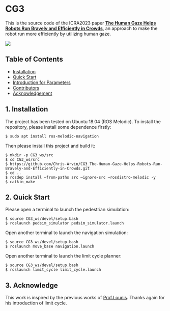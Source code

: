 # CG3
This is the source code of the ICRA2023 paper [**The Human Gaze Helps Robots Run Bravely and Efficiently in Crowds**](https://ieeexplore.ieee.org/document/10161222), an approach to make the robot run more efficiently by utilizing human gaze. 

[![](https://res.cloudinary.com/marcomontalbano/image/upload/v1668650554/video_to_markdown/images/youtube--q60r3eQVfio-c05b58ac6eb4c4700831b2b3070cd403.jpg)](https://www.youtube.com/watch?v=q60r3eQVfio "")

## Table of Contents
* [Installation](#1-Installation)
* [Quick Start](#2-Quick-Start)
* [Introduction for Parameters](#5-acknowledge)
* [Contributors](#4-Contributors)
* [Acknowledgement](#5-acknowledge)


## 1. Installation
The project has been tested on Ubuntu 18.04 (ROS Melodic). To install the repository, please install some dependence firstly: 
```
$ sudo apt install ros-melodic-navigation
```
Then please install this project and build it: 
```
$ mkdir -p CG3_ws/src
$ cd CG3_ws/src
$ https://github.com/Chris-Arvin/CG3_The-Human-Gaze-Helps-Robots-Run-Bravely-and-Efficiently-in-Crowds.git
$ cd ..
$ rosdep install –from-paths src –ignore-src –rosdistro-melodic -y
$ catkin_make
```
## 2. Quick Start
Please open a terminal to launch the pedestrian simulation: 
```
$ source CG3_ws/devel/setup.bash
$ roslaunch pedsim_simulator pedsim_simulator.launch
```
Open another terminal to launch the navigation simulation: 
```
$ source CG3_ws/devel/setup.bash
$ roslaunch move_base navigation.launch
```
Open another terminal to launch the limit cycle planner: 
```
$ source CG3_ws/devel/setup.bash
$ roslaunch limit_cycle limit_cycle.launch
```
## 3. Acknowledge
This work is inspired by the previous works of [Prof.Lounis](https://scholar.google.fr/citations?user=LWGCtScAAAAJ&hl=en). Thanks again for his introduction of limit cycle. 
